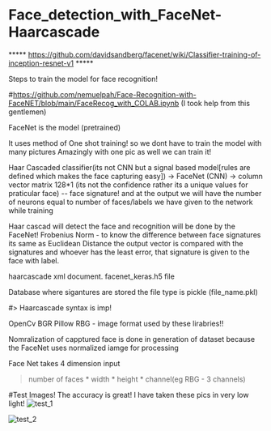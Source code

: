 # Face_detection_with_FaceNet-Haarcascade

***** https://github.com/davidsandberg/facenet/wiki/Classifier-training-of-inception-resnet-v1 *****

Steps to train the model for face recognition!

#https://github.com/nemuelpah/Face-Recognition-with-FaceNET/blob/main/FaceRecog_with_COLAB.ipynb (I took help from this gentlemen)

FaceNet is the model (pretrained)

It uses method of One shot training! so we dont have to train the model with many pictures
Amazingly with one pic as well we can train it!


Haar Cascaded classifier(its not CNN but a signal based model[rules are defined which makes the face capturing easy]) -> FaceNet (CNN) -> column vector matrix 128*1 (its not the confidence rather its a unique values for praticular face) -- face signature!
and at the output we will have the number of neurons equal to number of faces/labels we have given to the network while training

Haar cascad will detect the face and recognition will be done by the FaceNet!
Frobenius Norm - to know the difference between face signatures its same as Euclidean Distance
the output vector is compared with the signatures and whoever has the least error, that signature is given to the face with label.


haarcascade xml document.
facenet_keras.h5 file

Database where sigantures are stored the file type is pickle (file_name.pkl)


#> Haarcascade syntax is imp!

OpenCv BGR
Pillow RBG - image format used by these lirabries!! 

Nomralization of capptured face is done in generation of dataset because the FaceNet uses normalized iamge for processing

Face Net takes 4 dimension input 
> number of faces * width * height * channel(eg RBG - 3 channels)

#Test Images!
The accuracy is great! I have taken these pics in very low light!
![test_1](https://user-images.githubusercontent.com/92587549/141658206-4cb819c7-fbc1-41ae-9d5b-0485ef5f9594.JPG)


![test_2](https://user-images.githubusercontent.com/92587549/141658210-d4c1ecd1-52c6-48ab-bed5-1385aa8e7aa4.JPG)

